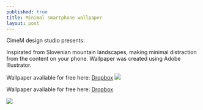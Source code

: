 ```yaml
---
published: true
title: Minimal smartphone wallpaper
layout: post
---
```

CimeM design studio presents: 

Inspirated from Slovenian mountain landscapes, making minimal distraction from the content on your phone. Wallpaper was created using Adobe Illustrator.

Wallpaper available for free here: [Dropbox](https://dl.dropboxuesrcontent.com/s/7y6pivre4sa2yr1/IMG_79613.jpg)
![](https://dl.dropboxusercontent.com/s/lst36oytdxy3t3e/iphone-6-mockup-in-hand.jpg)


Wallpaper available for free here: [Dropbox](http://dl.dropboxusercontent.com/s/uh27frtua6hs0k2/CimeM-wallpaper-design.jpg)

![](https://dl.dropboxusercontent.com/s/ynwghv12428z7lx/wpp-promo-insta.png)


